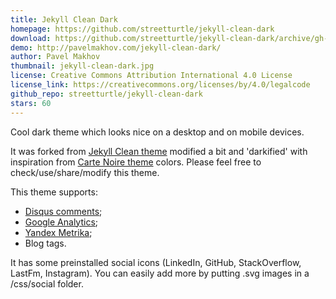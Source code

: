 ```yaml
---
title: Jekyll Clean Dark
homepage: https://github.com/streetturtle/jekyll-clean-dark
download: https://github.com/streetturtle/jekyll-clean-dark/archive/gh-pages.zip
demo: http://pavelmakhov.com/jekyll-clean-dark/
author: Pavel Makhov
thumbnail: jekyll-clean-dark.jpg
license: Creative Commons Attribution International 4.0 License
license_link: https://creativecommons.org/licenses/by/4.0/legalcode
github_repo: streetturtle/jekyll-clean-dark
stars: 60
---
```


Cool dark theme which looks nice on a desktop and on mobile devices.

It was forked from [Jekyll Clean theme](http://jekyllthemes.org/themes/jekyll-clean/)
modified a bit and 'darkified' with inspiration from
[Carte Noire theme](http://jekyllthemes.org/themes/carte-noire/) colors.
Please feel free to check/use/share/modify this theme.

This theme supports:

 - [Disqus comments](http://disqus.com);
 - [Google Analytics](http://www.google.com/analytics/);
 - [Yandex Metrika](http://metrica.yandex.com);
 - Blog tags.

It has some preinstalled social icons (LinkedIn, GitHub, StackOverflow,
LastFm, Instagram). You can easily add more by putting .svg images in a
/css/social folder.
